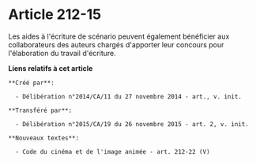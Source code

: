 # Article 212-15

Les aides à l'écriture de scénario peuvent également bénéficier aux collaborateurs des auteurs chargés d'apporter leur
concours pour l'élaboration du travail d'écriture.

**Liens relatifs à cet article**

	**Créé par**:

	  - Délibération n°2014/CA/11 du 27 novembre 2014 - art., v. init.

	**Transféré par**:

	  - Délibération n°2015/CA/19 du 26 novembre 2015 - art. 2, v. init.

	**Nouveaux textes**:

	  - Code du cinéma et de l'image animée - art. 212-22 (V)
